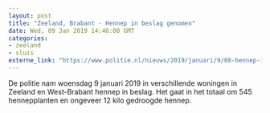 ```yaml
---
layout: post
title: "Zeeland, Brabant - Hennep in beslag genomen"
date: Wed, 09 Jan 2019 14:46:00 GMT
categories: 
- zeeland 
- sluis 
externe_link: "https://www.politie.nl/nieuws/2019/januari/9/08-hennep-in-beslag-genomen.html"
---
```


De politie nam woensdag 9 januari 2019 in verschillende woningen in Zeeland en West-Brabant hennep in beslag. Het gaat in het totaal om 545 hennepplanten en ongeveer 12 kilo gedroogde hennep.
